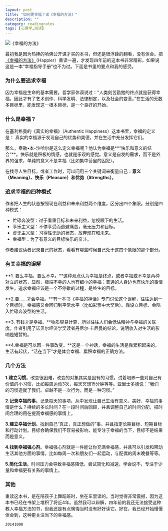 ```yaml
---
layout: post
title: "如何更幸福？读《幸福的方法》"
description: ""
category: readingnotes
tags: [心理学,阅读]
---
```


![《幸福的方法》](https://img1.doubanio.com/lpic/s26722004.jpg)

最初我是因为热捧的哈佛公开课才买的本书，但还是很浮躁的翻看，没有体会。把[《幸福的方法》](https://book.douban.com/subject/2307720/)（Happier）重读一遍，才发现四年前的这本书非常精彩，如果说这是一本“幸福指导手册”也不为过。下面是书里的要点和我的感受。

### 为什么要追求幸福

因为幸福是生命的基本需要。哲学家休谟说过：“人类刻苦勤勉的终点就是获得幸福，因此才有了艺术创作、科学发明、法律制定，以及社会的变革。”在生活的无数多目标里，能发现这一根本目标，是一个良好的开始。

### 什么是幸福？

在塞利格曼的《真实的幸福》（Authentic Happiness）这本书里，幸福的定义是： 真实的幸福源于发现自己的优势和美德，并在生活中充分发挥它们。

那么，泰勒•本-沙哈尔是这么定义幸福呢？他认为幸福是**“快乐和意义的结合”**。快乐就是积极的情感，也就是乐观的感觉。意义是自发的需求，而不是外界的强求，单纯的意义不是幸福（比如集中营里的囚犯）。

在找寻人生目标，或者工作时，可以问用三个关键词来衡量自己：**意义（Meaning）、快乐（Pleasure）和优势（Strengths）**。

### 追求幸福的四种模式

作者把人生的状态按照现在利益和未来利益两个维度，区分出四个象限。分别是四种模式：

+ 忙碌奔波型：过于看重目标和未来利益，忽视眼下的生活。
+ 享乐主义型：不停享受而逃避痛苦，毫无压力和目标。
+ 虚无主义型：习得性无助的状态，放弃现在和未来。
+ 幸福型：为了有意义的目标快乐的奋斗。

作者建议读者记录自己的状态，看看有哪些时候自己处于这四个象限的那个部分。

### 有关幸福的误解

**1. 要么幸福，要么不幸。**这种观点认为幸福是终点，或者幸福或不幸是两种对立的状态，显然，极端不幸的人也有细小的幸福；普通的人身边也有快乐的事情发生。追求幸福应该是一个不停歇的过程，是终生的目标。

**2.要……才会幸福。**有一本书《幸福的神话》专门讨论这个误解，往往达到一个目标时，幸福感又会回归到平常水平（比如彩票中大奖后）。靠设立目标，会陷入忙碌奔波型的生活。

**3. 有钱才是幸福。**物质容易计算，所以往往人们会低估精神与幸福的关联度。作者引用了诺贝尔经济学奖读者丹尼尔·卡尼曼的结论，说明收入对生活的影响是短暂的。

**4.幸福是可以因一件事改变。**这是一个神话，幸福的生活是靠累积起来的，生活有起伏，“活在当下”才是体会幸福、累积幸福的正确方法。

### 几个方法

**1.建立习惯**。改变很困难，改变的对象其实是固有的习惯，试着培养一些对自己有价值的小习惯，比如每周运动3次，每天冥想15分钟等等。亚里士多德说：“我们的习惯造就了我们。卓越不是一次行为，而是一种习惯。”

**2.记录幸福的事**。记录每天的事项，从中发现让自己生活有意义、美好、幸福的事情是什么？持续的多长时间？在一段时间后回顾，并且调整自己的时间分配，把时间合理的用在提高幸福感的事情上。

**3.建立幸福计划**。找到自己“真正，真正想做的”事，并且指定长期目标、短期目标和行动计划。目标会确保我们不容易被影响，能专注于幸福的当下，目标不是结果而是意义。

**4.找到幸福强心剂**。幸福强心剂就是一件能让你充满幸福感，并且可以引发和带动生活其他方面的事情。比如每周一次和朋友们一起运动，与配偶的周末晚餐等等。

**5.简化生活**。时间压力会导致幸福感降低，尝试简化和减速，学会说不，专注于少量和幸福更有关系的事情上。

### 其他

重读这本书，是在陪孩子上舞蹈班时，坐在车里读的。当时觉得非常震撼，因为这本书已经在书架上堆积了将近4年。虽然我可以辩解，四年前的我还无法接受这种教人幸福方法的书，但我还是有点懊悔当时没有好好读它。好在，我已经开始慢慢体会到，这种更关注当下的幸福感。

`20141008`